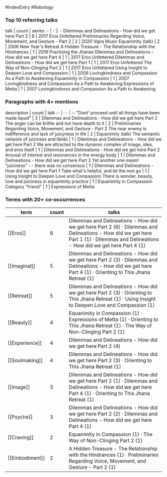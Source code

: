 #IndexEntry #Robology

### Top 10 referring talks
talk | count | series
:- | - |: -
<a data-href="Dilemmas and Delineations - How did we get here Part 2" class="internal-link">Dilemmas and Delineations - How did we get here Part 2</a> | 8 | <a data-href="2017 Eros Unfettered" class="internal-link">2017 Eros Unfettered</a>
<a data-href="Preliminaries Regarding Voice, Movement, and Gesture - Part 2" class="internal-link">Preliminaries Regarding Voice, Movement, and Gesture - Part 2</a> | 2 | <a data-href="2020 Vajra Music" class="internal-link">2020 Vajra Music</a>
<a data-href="Equanimity (talk)" class="internal-link">Equanimity (talk)</a> | 2 | <a data-href="2006 New Year's Retreat" class="internal-link">2006 New Year&#x27;s Retreat</a>
<a data-href="A Hidden Treasure - The Relationship with the Hindrances" class="internal-link">A Hidden Treasure - The Relationship with the Hindrances</a> | 1 | <a data-href="2019 Practising the Jhanas" class="internal-link">2019 Practising the Jhanas</a>
<a data-href="Dilemmas and Delineations - How did we get here Part 4" class="internal-link">Dilemmas and Delineations - How did we get here Part 4</a> | 1 | <a data-href="2017 Eros Unfettered" class="internal-link">2017 Eros Unfettered</a>
<a data-href="Dilemmas and Delineations - How did we get here Part 1" class="internal-link">Dilemmas and Delineations - How did we get here Part 1</a> | 1 | <a data-href="2017 Eros Unfettered" class="internal-link">2017 Eros Unfettered</a>
<a data-href="The Way of Non-Clinging Part 2" class="internal-link">The Way of Non-Clinging Part 2</a> | 1 | <a data-href="2017 Eros Unfettered" class="internal-link">2017 Eros Unfettered</a>
<a data-href="Using Insight to Deepen Love and Compassion" class="internal-link">Using Insight to Deepen Love and Compassion</a> | 1 | <a data-href="2008 Lovingkindness and Compassion As a Path to Awakening" class="internal-link">2008 Lovingkindness and Compassion As a Path to Awakening</a>
<a data-href="Equanimity in Compassion" class="internal-link">Equanimity in Compassion</a> | 1 | <a data-href="2007 Lovingkindness and Compassion As a Path to Awakening" class="internal-link">2007 Lovingkindness and Compassion As a Path to Awakening</a>
<a data-href="Expressions of Metta" class="internal-link">Expressions of Metta</a> | 1 | <a data-href="2007 Lovingkindness and Compassion As a Path to Awakening" class="internal-link">2007 Lovingkindness and Compassion As a Path to Awakening</a>

### Paragraphs with 4+ mentions
description | count | talk
:- | : - | :-
<a aria-label-position="top" aria-label="Dilemmas and Delineations - How did we get here Part 2 > Dont proceed until all things have been made liquid" data-href="Dilemmas and Delineations - How did we get here Part 2#Dont' proceed until all things have been made liquid" class="internal-link">&quot;Dont&#x27; proceed until all things have been made liquid&quot;</a> | 3 | <a data-href="Dilemmas and Delineations - How did we get here Part 2" class="internal-link">Dilemmas and Delineations - How did we get here Part 2</a>
<a aria-label-position="top" aria-label="Preliminaries Regarding Voice, Movement, and Gesture - Part 2 > The anger can be brittle and not have depth to it" data-href="Preliminaries Regarding Voice, Movement, and Gesture - Part 2#The anger can be brittle and not have depth to it" class="internal-link">The anger can be brittle and not have depth to it</a> | 2 | <a data-href="Preliminaries Regarding Voice, Movement, and Gesture - Part 2" class="internal-link">Preliminaries Regarding Voice, Movement, and Gesture - Part 2</a>
<a aria-label-position="top" aria-label="Equanimity (talk) > The near enemy is indifference and lack of juicyness in life" data-href="Equanimity (talk)#The near enemy is indifference and lack of juicyness in life" class="internal-link">The near enemy is indifference and lack of juicyness in life</a> | 2 | <a data-href="Equanimity (talk)" class="internal-link">Equanimity (talk)</a>
<a aria-label-position="top" aria-label="Dilemmas and Delineations - How did we get here Part 2 > The semantic network of juiciness and libido" data-href="Dilemmas and Delineations - How did we get here Part 2#The semantic network of juiciness and libido" class="internal-link">The semantic network of juiciness and libido</a> | 1 | <a data-href="Dilemmas and Delineations - How did we get here Part 2" class="internal-link">Dilemmas and Delineations - How did we get here Part 2</a>
<a aria-label-position="top" aria-label="Dilemmas and Delineations - How did we get here Part 2 > We are attracted to the dynamic complex of image idea and eros itself" data-href="Dilemmas and Delineations - How did we get here Part 2#We are attracted to the dynamic complex of image idea and eros itself" class="internal-link">We are attracted to the dynamic complex of image, idea, and eros itself</a> | 1 | <a data-href="Dilemmas and Delineations - How did we get here Part 2" class="internal-link">Dilemmas and Delineations - How did we get here Part 2</a>
<a aria-label-position="top" aria-label="Dilemmas and Delineations - How did we get here Part 2 > Arousal of interest and resonances in the energy body" data-href="Dilemmas and Delineations - How did we get here Part 2#Arousal of interest and resonances in the energy body" class="internal-link">Arousal of interest and resonances in the energy body</a> | 1 | <a data-href="Dilemmas and Delineations - How did we get here Part 2" class="internal-link">Dilemmas and Delineations - How did we get here Part 2</a>
<a aria-label-position="top" aria-label="Dilemmas and Delineations - How did we get here Part 1 > Yet another one meant juiciness - - there was no consensus" data-href="Dilemmas and Delineations - How did we get here Part 1#Yet another one meant juiciness - - there was no consensus" class="internal-link">Yet another one meant &quot;juiciness&quot; - - there was no consensus</a> | 1 | <a data-href="Dilemmas and Delineations - How did we get here Part 1" class="internal-link">Dilemmas and Delineations - How did we get here Part 1</a>
<a aria-label-position="top" aria-label="Using Insight to Deepen Love and Compassion > Take whats helpful and let the rest go" data-href="Using Insight to Deepen Love and Compassion#Take what's helpful and let the rest go" class="internal-link">Take what&#x27;s helpful, and let the rest go</a> | 1 | <a data-href="Using Insight to Deepen Love and Compassion" class="internal-link">Using Insight to Deepen Love and Compassion</a>
<a aria-label-position="top" aria-label="Equanimity in Compassion > There is wonder beauty love and juiciness in equanimity practice" data-href="Equanimity in Compassion#There is wonder beauty love and juiciness in equanimity practice" class="internal-link">There is wonder, beauty, love and juiciness in equanimity practice</a> | 1 | <a data-href="Equanimity in Compassion" class="internal-link">Equanimity in Compassion</a>
<a aria-label-position="top" aria-label="Expressions of Metta > Category friend" data-href="Expressions of Metta#Category friend" class="internal-link">Category &quot;friend&quot;</a> | 1 | <a data-href="Expressions of Metta" class="internal-link">Expressions of Metta</a>

### Terms with 20+ co-occurrences
term | count | talks
-|-|-
[[Eros]] | 8 | <span class="counts"><a data-href="Dilemmas and Delineations - How did we get here Part 2" class="internal-link">Dilemmas and Delineations - How did we get here Part 2</a> (6) · <a data-href="Dilemmas and Delineations - How did we get here Part 1" class="internal-link">Dilemmas and Delineations - How did we get here Part 1</a> (1) · <a data-href="Dilemmas and Delineations - How did we get here Part 4" class="internal-link">Dilemmas and Delineations - How did we get here Part 4</a> (1)</span> 
[[Imaginal]] | 5 | <span class="counts"><a data-href="Dilemmas and Delineations - How did we get here Part 2" class="internal-link">Dilemmas and Delineations - How did we get here Part 2</a> (3) · <a data-href="Dilemmas and Delineations - How did we get here Part 4" class="internal-link">Dilemmas and Delineations - How did we get here Part 4</a> (1) · <a data-href="Orienting to This Jhana Retreat" class="internal-link">Orienting to This Jhana Retreat</a> (1)</span> 
[[Retreat]] | 5 | <span class="counts"><a data-href="Dilemmas and Delineations - How did we get here Part 2" class="internal-link">Dilemmas and Delineations - How did we get here Part 2</a> (3) · <a data-href="Orienting to This Jhana Retreat" class="internal-link">Orienting to This Jhana Retreat</a> (1) · <a data-href="Using Insight to Deepen Love and Compassion" class="internal-link">Using Insight to Deepen Love and Compassion</a> (1)</span> 
[[Beauty]] | 4 | <span class="counts"><a data-href="Equanimity in Compassion" class="internal-link">Equanimity in Compassion</a> (1) · <a data-href="Expressions of Metta" class="internal-link">Expressions of Metta</a> (1) · <a data-href="Orienting to This Jhana Retreat" class="internal-link">Orienting to This Jhana Retreat</a> (1) · <a data-href="The Way of Non-Clinging Part 2" class="internal-link">The Way of Non-Clinging Part 2</a> (1)</span> 
[[Experience]] | 4 | <span class="counts"><a data-href="Dilemmas and Delineations - How did we get here Part 2" class="internal-link">Dilemmas and Delineations - How did we get here Part 2</a> (4)</span> 
[[Soulmaking]] | 4 | <span class="counts"><a data-href="Dilemmas and Delineations - How did we get here Part 2" class="internal-link">Dilemmas and Delineations - How did we get here Part 2</a> (3) · <a data-href="Orienting to This Jhana Retreat" class="internal-link">Orienting to This Jhana Retreat</a> (1)</span> 
[[Image]] | 3 | <span class="counts"><a data-href="Dilemmas and Delineations - How did we get here Part 2" class="internal-link">Dilemmas and Delineations - How did we get here Part 2</a> (1) · <a data-href="Dilemmas and Delineations - How did we get here Part 4" class="internal-link">Dilemmas and Delineations - How did we get here Part 4</a> (1) · <a data-href="Orienting to This Jhana Retreat" class="internal-link">Orienting to This Jhana Retreat</a> (1)</span> 
[[Psyche]] | 3 | <span class="counts"><a data-href="Dilemmas and Delineations - How did we get here Part 2" class="internal-link">Dilemmas and Delineations - How did we get here Part 2</a> (2) · <a data-href="Dilemmas and Delineations - How did we get here Part 4" class="internal-link">Dilemmas and Delineations - How did we get here Part 4</a> (1)</span> 
[[Craving]] | 2 | <span class="counts"><a data-href="Equanimity in Compassion" class="internal-link">Equanimity in Compassion</a> (1) · <a data-href="The Way of Non-Clinging Part 2" class="internal-link">The Way of Non-Clinging Part 2</a> (1)</span> 
[[Embodiment]] | 2 | <span class="counts"><a data-href="A Hidden Treasure - The Relationship with the Hindrances" class="internal-link">A Hidden Treasure - The Relationship with the Hindrances</a> (1) · <a data-href="Preliminaries Regarding Voice, Movement, and Gesture - Part 2" class="internal-link">Preliminaries Regarding Voice, Movement, and Gesture - Part 2</a> (1)</span> 

